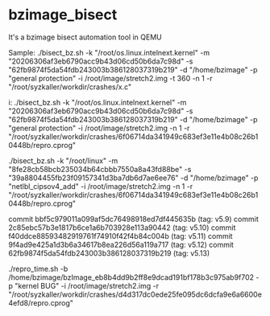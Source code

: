 # bzimage_bisect
It's a bzimage bisect automation tool in QEMU

Sample:
./bisect_bz.sh -k "/root/os.linux.intelnext.kernel" -m "20206306af3eb6790acc9b43d06cd50b6da7c98d" -s "62fb9874f5da54fdb243003b386128037319b219" -d "/home/bzimage" -p "general protection" -i /root/image/stretch2.img -t 360 -n 1 -r "/root/syzkaller/workdir/crashes/x.c"

i:
./bisect_bz.sh -k "/root/os.linux.intelnext.kernel" -m "20206306af3eb6790acc9b43d06cd50b6da7c98d" -s "62fb9874f5da54fdb243003b386128037319b219" -d "/home/bzimage" -p "general protection" -i /root/image/stretch2.img  -n 1 -r "/root/syzkaller/workdir/crashes/6f06714da341949c683ef3e11e4b08c26b10448b/repro.cprog"

./bisect_bz.sh -k "/root/linux" -m "8fe28cb58bcb235034b64cbbb7550a8a43fd88be" -s "39a8804455fb23f09157341d3ba7db6d7ae6ee76" -d "/home/bzimage" -p "netlbl_cipsov4_add" -i /root/image/stretch2.img  -n 1 -r "/root/syzkaller/workdir/crashes/6f06714da341949c683ef3e11e4b08c26b10448b/repro.cprog"

commit bbf5c979011a099af5dc76498918ed7df445635b (tag: v5.9)
commit 2c85ebc57b3e1817b6ce1a6b703928e113a90442 (tag: v5.10)
commit f40ddce88593482919761f74910f42f4b84c004b (tag: v5.11)
commit 9f4ad9e425a1d3b6a34617b8ea226d56a119a717 (tag: v5.12)
commit 62fb9874f5da54fdb243003b386128037319b219 (tag: v5.13)

./repro_time.sh -b /home/bzimage/bzImage_eb8b4dd9b2ff8e9dcad191bf178b3c975ab9f702 -p "kernel BUG" -i /root/image/stretch2.img -r "/root/syzkaller/workdir/crashes/d4d317dc0ede25fe095dc6dcfa9e6a6600e4efd8/repro.cprog"
